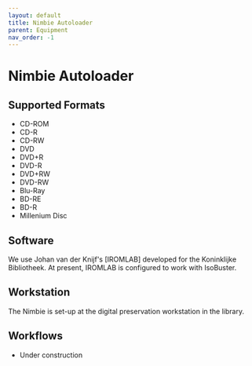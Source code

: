 ```yaml
---
layout: default
title: Nimbie Autoloader
parent: Equipment
nav_order: -1
---
```

# Nimbie Autoloader
## Supported Formats
* CD-ROM
* CD-R
* CD-RW
* DVD
* DVD+R
* DVD-R
* DVD+RW
* DVD-RW
* Blu-Ray
* BD-RE
* BD-R
* Millenium Disc

## Software
We use Johan van der Knijf's [IROMLAB] developed for the Koninklijke Bibliotheek. At present, IROMLAB is configured to work with IsoBuster.

## Workstation
The Nimbie is set-up at the digital preservation workstation in the library.

## Workflows
* Under construction
